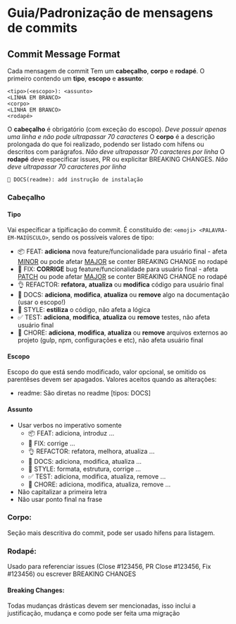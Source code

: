# Guia/Padronização de mensagens de commits
<!--
https://www.conventionalcommits.org/en/v1.0.0-beta.2/#summary
https://hackwild.com/article/semantic-git-commits/
https://github.com/angular/angular/commits/master
https://github.com/angular/angular/blob/master/CONTRIBUTING.md#-commit-message-guidelines
https://opensource.com/article/19/2/emoji-log-git-commit-messages
https://github.com/ahmadawais/Emoji-Log/
-->
## Commit Message Format
Cada mensagem de commit Tem um **cabeçalho**, **corpo** e **rodapé**. O primeiro contendo um **tipo**, **escopo** e **assunto**:
```
<tipo>(<escopo>): <assunto>
<LINHA EM BRANCO>
<corpo>
<LINHA EM BRANCO>
<rodapé>
```
O **cabeçalho** é obrigatório (com exceção do escopo). *Deve possuir apenas uma linha e não pode ultrapassar 70 caracteres*
O **corpo** é a descrição prolongada do que foi realizado, podendo ser listado com hífens ou descritos com parágrafos. *Não deve ultrapassar 70 caracteres por linha*
O **rodapé** deve especificar issues, PR ou explicitar BREAKING CHANGES. *Não deve ultrapassar 70 caracteres por linha*
```
📖 DOCS(readme): add instrução de instalação
```

### Cabeçalho
#### Tipo
Vai especificar a tipificação do commit. É constituído de: ``<emoji> <PALAVRA-EM-MAIÚSCULO>``, sendo os possíveis valores de tipo:
- 📦 FEAT: **adiciona** nova feature/funcionalidade para usuário final - afeta [MINOR](https://semver.org/#summary) ou pode afetar [MAJOR](https://semver.org/#summary) se conter BREAKING CHANGE no rodapé
- 🐛 FIX: **CORRIGE** bug feature/funcionalidade para usuário final - afeta [PATCH](https://semver.org/#summary) ou pode afetar [MAJOR](https://semver.org/#summary) se conter BREAKING CHANGE no rodapé
- 👌 REFACTOR: **refatora,** **atualiza** ou **modifica** código para usuário final
- 📖 DOCS: **adiciona**, **modifica**, **atualiza** ou **remove** algo na documentação (usar o escopo!)
- 🎨 STYLE: **estiliza** o código, não afeta a lógica
- ✅ TEST: **adiciona**, **modifica**, **atualiza** ou **remove** testes, não afeta usuário final
- 🔧 CHORE: **adiciona**, **modifica**, **atualiza** ou **remove** arquivos externos ao projeto (gulp, npm, configurações e etc), não afeta usuário final

#### Escopo
Escopo do que está sendo modificado, valor opcional, se omitido os parentêses devem ser apagados.
Valores aceitos quando as alterações:
- readme: São diretas no readme [tipos: DOCS]

#### Assunto
- Usar verbos no imperativo somente
  - 📦 FEAT: adiciona, introduz ...
  - 🐛 FIX: corrige ...
  - 👌 REFACTOR: refatora, melhora, atualiza ...
  - 📖 DOCS: adiciona, modifica, atualiza ...
  - 🎨 STYLE: formata, estrutura, corrige ...
  - ✅ TEST: adiciona, modifica, atualiza, remove ...
  - 🔧 CHORE: adiciona, modifica, atualiza, remove ...
- Não capitalizar a primeira letra
- Não usar ponto final na frase

### Corpo:
Seção mais descritiva do commit, pode ser usado hifens para listagem.

### Rodapé:
Usado para referenciar issues (Close #123456, PR Close #123456, Fix #123456) ou escrever BREAKING CHANGES

#### Breaking Changes:
Todas mudanças drásticas devem ser mencionadas, isso inclui a justificação, mudança e como pode ser feita uma migração

<!--
## [Numerar versões](https://semver.org/#summary):
- MAJOR.MINOR.PATCH
  - MAJOR torna explícita a incompatibilidade de mudanças na API com a versão anterior
  - MINOR adição de funcionalidade sem comprometer uso da API do mesmo modo de versões anteriores
  - PATCH correção de bugs
-->
